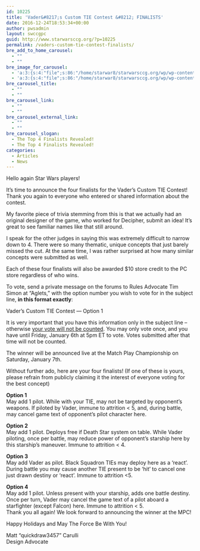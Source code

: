 ```yaml
---
id: 10225
title: 'Vader&#8217;s Custom TIE Contest &#8212; FINALISTS'
date: 2016-12-24T18:53:34+00:00
author: pwsadmin
layout: swccgpc
guid: http://www.starwarsccg.org/?p=10225
permalink: /vaders-custom-tie-contest-finalists/
bre_add_to_home_carousel:
  - ""
  - ""
bre_image_for_carousel:
  - 'a:3:{s:4:"file";s:86:"/home/starwar8/starwarsccg.org/wp/wp-content/uploads/Vader-Contest-Chris-Kopie-1-2.jpg";s:3:"url";s:82:"http://www.starwarsccg.org/wp/wp-content/uploads/Vader-Contest-Chris-Kopie-1-2.jpg";s:4:"type";s:10:"image/jpeg";}'
  - 'a:3:{s:4:"file";s:86:"/home/starwar8/starwarsccg.org/wp/wp-content/uploads/Vader-Contest-Chris-Kopie-1-2.jpg";s:3:"url";s:82:"http://www.starwarsccg.org/wp/wp-content/uploads/Vader-Contest-Chris-Kopie-1-2.jpg";s:4:"type";s:10:"image/jpeg";}'
bre_carousel_title:
  - ""
  - ""
bre_carousel_link:
  - ""
  - ""
bre_carousel_external_link:
  - ""
  - ""
bre_carousel_slogan:
  - The Top 4 Finalists Revealed!
  - The Top 4 Finalists Revealed!
categories:
  - Articles
  - News
---
```

Hello again Star Wars players!

It&#8217;s time to announce the four finalists for the Vader’s Custom TIE Contest! Thank you again to everyone who entered or shared information about the contest.

My favorite piece of trivia stemming from this is that we actually had an original designer of the game, who worked for Decipher, submit an idea! It&#8217;s great to see familiar names like that still around.

I speak for the other judges in saying this was extremely difficult to narrow down to 4. There were so many thematic, unique concepts that just barely missed the cut. At the same time, I was rather surprised at how many similar concepts were submitted as well.

Each of these four finalists will also be awarded $10 store credit to the PC store regardless of who wins.

To vote, send a private message on the forums to Rules Advocate Tim Simon at &#8220;Aglets,&#8221; with the option number you wish to vote for in the subject line, **in this format exactly**:

Vader&#8217;s Custom TIE Contest &#8212; Option 1

It is very important that you have this information only in the subject line &#8211; otherwise <span style="text-decoration: underline;">your vote will not be counted</span>. You may only vote once, and you have until Friday, January 6th at 5pm ET to vote. Votes submitted after that time will not be counted.

The winner will be announced live at the Match Play Championship on Saturday, January 7th.

Without further ado, here are your four finalists! (If one of these is yours, please refrain from publicly claiming it the interest of everyone voting for the best concept)

**Option 1**  
May add 1 pilot. While with your TIE, may not be targeted by opponent&#8217;s weapons. If piloted by Vader, immune to attrition < 5, and, during battle, may cancel game text of opponent’s pilot character here.

**Option 2**  
May add 1 pilot. Deploys free if Death Star system on table. While Vader piloting, once per battle, may reduce power of opponent&#8217;s starship here by this starship’s maneuver. Immune to attrition < 4.

**Option 3**  
May add Vader as pilot. Black Squadron TIEs may deploy here as a ‘react’. During battle you may cause another TIE present to be ‘hit’ to cancel one just drawn destiny or ‘react’. Immune to attrition <5.

**Option 4**  
May add 1 pilot. Unless present with your starship, adds one battle destiny. Once per turn, Vader may cancel the game text of a pilot aboard a starfighter (except Falcon) here. Immune to attrition < 5.  
Thank you all again! We look forward to announcing the winner at the MPC!

Happy Holidays and May The Force Be With You!

Matt &#8220;quickdraw3457&#8221; Carulli  
Design Advocate